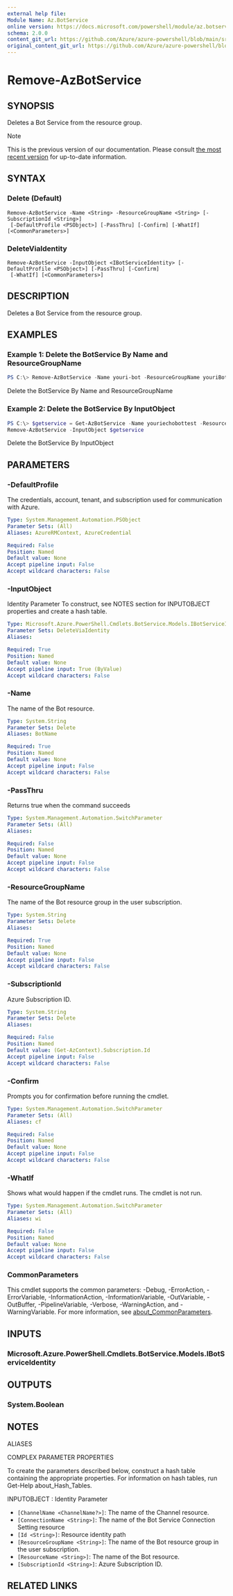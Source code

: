 ```yaml
---
external help file: 
Module Name: Az.BotService
online version: https://docs.microsoft.com/powershell/module/az.botservice/remove-azbotservice
schema: 2.0.0
content_git_url: https://github.com/Azure/azure-powershell/blob/main/src/BotService/help/Remove-AzBotService.md
original_content_git_url: https://github.com/Azure/azure-powershell/blob/main/src/BotService/help/Remove-AzBotService.md
---
```


# Remove-AzBotService

## SYNOPSIS
Deletes a Bot Service from the resource group.

> [!NOTE]
>This is the previous version of our documentation. Please consult [the most recent version](/powershell/module/az.botservice/remove-azbotservice) for up-to-date information.

## SYNTAX

### Delete (Default)
```
Remove-AzBotService -Name <String> -ResourceGroupName <String> [-SubscriptionId <String>]
 [-DefaultProfile <PSObject>] [-PassThru] [-Confirm] [-WhatIf] [<CommonParameters>]
```

### DeleteViaIdentity
```
Remove-AzBotService -InputObject <IBotServiceIdentity> [-DefaultProfile <PSObject>] [-PassThru] [-Confirm]
 [-WhatIf] [<CommonParameters>]
```

## DESCRIPTION
Deletes a Bot Service from the resource group.

## EXAMPLES

### Example 1: Delete the BotService By Name and ResourceGroupName
```powershell
PS C:\> Remove-AzBotService -Name youri-bot -ResourceGroupName youriBotTest

```

Delete the BotService By Name and ResourceGroupName

### Example 2: Delete the BotService By InputObject
```powershell
PS C:\> $getservice = Get-AzBotService -Name youriechobottest -ResourceGroupName youriBotTest
Remove-AzBotService -InputObject $getservice

```

Delete the BotService By InputObject

## PARAMETERS

### -DefaultProfile
The credentials, account, tenant, and subscription used for communication with Azure.

```yaml
Type: System.Management.Automation.PSObject
Parameter Sets: (All)
Aliases: AzureRMContext, AzureCredential

Required: False
Position: Named
Default value: None
Accept pipeline input: False
Accept wildcard characters: False
```

### -InputObject
Identity Parameter
To construct, see NOTES section for INPUTOBJECT properties and create a hash table.

```yaml
Type: Microsoft.Azure.PowerShell.Cmdlets.BotService.Models.IBotServiceIdentity
Parameter Sets: DeleteViaIdentity
Aliases:

Required: True
Position: Named
Default value: None
Accept pipeline input: True (ByValue)
Accept wildcard characters: False
```

### -Name
The name of the Bot resource.

```yaml
Type: System.String
Parameter Sets: Delete
Aliases: BotName

Required: True
Position: Named
Default value: None
Accept pipeline input: False
Accept wildcard characters: False
```

### -PassThru
Returns true when the command succeeds

```yaml
Type: System.Management.Automation.SwitchParameter
Parameter Sets: (All)
Aliases:

Required: False
Position: Named
Default value: None
Accept pipeline input: False
Accept wildcard characters: False
```

### -ResourceGroupName
The name of the Bot resource group in the user subscription.

```yaml
Type: System.String
Parameter Sets: Delete
Aliases:

Required: True
Position: Named
Default value: None
Accept pipeline input: False
Accept wildcard characters: False
```

### -SubscriptionId
Azure Subscription ID.

```yaml
Type: System.String
Parameter Sets: Delete
Aliases:

Required: False
Position: Named
Default value: (Get-AzContext).Subscription.Id
Accept pipeline input: False
Accept wildcard characters: False
```

### -Confirm
Prompts you for confirmation before running the cmdlet.

```yaml
Type: System.Management.Automation.SwitchParameter
Parameter Sets: (All)
Aliases: cf

Required: False
Position: Named
Default value: None
Accept pipeline input: False
Accept wildcard characters: False
```

### -WhatIf
Shows what would happen if the cmdlet runs.
The cmdlet is not run.

```yaml
Type: System.Management.Automation.SwitchParameter
Parameter Sets: (All)
Aliases: wi

Required: False
Position: Named
Default value: None
Accept pipeline input: False
Accept wildcard characters: False
```

### CommonParameters
This cmdlet supports the common parameters: -Debug, -ErrorAction, -ErrorVariable, -InformationAction, -InformationVariable, -OutVariable, -OutBuffer, -PipelineVariable, -Verbose, -WarningAction, and -WarningVariable. For more information, see [about_CommonParameters](http://go.microsoft.com/fwlink/?LinkID=113216).

## INPUTS

### Microsoft.Azure.PowerShell.Cmdlets.BotService.Models.IBotServiceIdentity

## OUTPUTS

### System.Boolean

## NOTES

ALIASES

COMPLEX PARAMETER PROPERTIES

To create the parameters described below, construct a hash table containing the appropriate properties. For information on hash tables, run Get-Help about_Hash_Tables.


INPUTOBJECT <IBotServiceIdentity>: Identity Parameter
  - `[ChannelName <ChannelName?>]`: The name of the Channel resource.
  - `[ConnectionName <String>]`: The name of the Bot Service Connection Setting resource
  - `[Id <String>]`: Resource identity path
  - `[ResourceGroupName <String>]`: The name of the Bot resource group in the user subscription.
  - `[ResourceName <String>]`: The name of the Bot resource.
  - `[SubscriptionId <String>]`: Azure Subscription ID.

## RELATED LINKS

